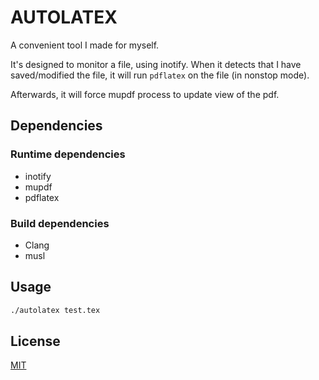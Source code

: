 # AUTOLATEX

A convenient tool I made for myself.

It's designed to monitor a file, using inotify. 
When it detects that I have saved/modified the file, 
	it will run `pdflatex` on the file (in nonstop mode).

Afterwards, it will force mupdf process to update view of the pdf.

## Dependencies

### Runtime dependencies

- inotify
- mupdf
- pdflatex

### Build dependencies

- Clang
- musl

## Usage

```bash
./autolatex test.tex
```

## License
[MIT](https://choosealicense.com/licenses/mit/)
